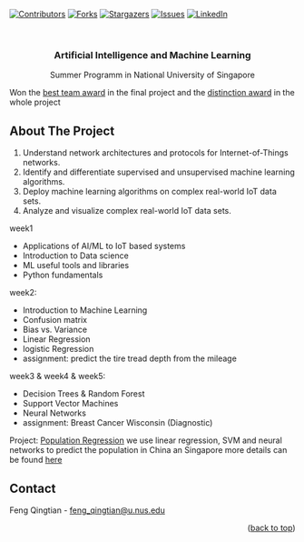 <!-- Improved compatibility of back to top link: See: https://github.com/othneildrew/Best-README-Template/pull/73 -->
<a name="readme-top"></a>
<!--
*** Thanks for checking out the Best-README-Template. If you have a suggestion
*** that would make this better, please fork the repo and create a pull request
*** or simply open an issue with the tag "enhancement".
*** Don't forget to give the project a star!
*** Thanks again! Now go create something AMAZING! :D
-->



<!-- PROJECT SHIELDS -->
<!--
*** I'm using markdown "reference style" links for readability.
*** Reference links are enclosed in brackets [ ] instead of parentheses ( ).
*** See the bottom of this document for the declaration of the reference variables
*** for contributors-url, forks-url, etc. This is an optional, concise syntax you may use.
*** https://www.markdownguide.org/basic-syntax/#reference-style-links
-->
[![Contributors][contributors-shield]][contributors-url]
[![Forks][forks-shield]][forks-url]
[![Stargazers][stars-shield]][stars-url]
[![Issues][issues-shield]][issues-url]
[![LinkedIn][linkedin-shield]][linkedin-url]



<!-- PROJECT LOGO -->
<br />
<div align="center">
<h3 align="center">Artificial Intelligence and Machine Learning</h3>
  <p align="center">
    Summer Programm in National University of Singapore
    <br />
  </p>
</div>

Won the [best team award](Winning_team_NUS_Artificial_Intelligence_and_Machine_Learning.pdf) in the final project and the [distinction award](Academic_Certification_NUS_AI_and_ML.pdf) in the whole project


<!-- ABOUT THE PROJECT -->
## About The Project
1. Understand network architectures and protocols 
for Internet-of-Things networks.
2. Identify and differentiate supervised and 
unsupervised machine learning algorithms.
3. Deploy machine learning algorithms on complex 
real-world IoT data sets.
4. Analyze and visualize complex real-world IoT data 
sets.

week1
+ Applications of AI/ML to IoT based systems
+ Introduction to Data science
+ ML useful tools and libraries
+ Python fundamentals

week2:
+ Introduction to Machine Learning
+ Confusion matrix
+ Bias vs. Variance
+ Linear Regression
+ logistic Regression
+ assignment: predict the tire tread depth from the mileage

week3 & week4 & week5:
+ Decision Trees & Random Forest
+ Support Vector Machines
+ Neural Networks
+ assignment: Breast Cancer Wisconsin (Diagnostic)

Project:
[Population Regression](project/AI-ML-Project.pdf)
we use linear regression, SVM and neural networks to predict the population in China an Singapore
more details can be found [here](project/project.ipynb)

<!-- CONTACT -->
## Contact

Feng Qingtian - feng_qingtian@u.nus.edu
<p align="right">(<a href="#readme-top">back to top</a>)</p>



<!-- MARKDOWN LINKS & IMAGES -->
<!-- https://www.markdownguide.org/basic-syntax/#reference-style-links -->
[contributors-shield]: https://img.shields.io/github/contributors/fqt111/nus-AI-ML.svg?style=for-the-badge
[contributors-url]: https://github.com/fqt111/nus-AI-ML/graphs/contributors
[forks-shield]: https://img.shields.io/github/forks/fqt111/nus-AI-ML.svg?style=for-the-badge
[forks-url]: https://github.com/fqt111/nus-AI-ML/network/members
[stars-shield]: https://img.shields.io/github/stars/fqt111/nus-AI-ML.svg?style=for-the-badge
[stars-url]: https://github.com/fqt111/nus-AI-ML/stargazers
[issues-shield]: https://img.shields.io/github/issues/fqt111/nus-AI-ML.svg?style=for-the-badge
[issues-url]: https://github.com/fqt111/nus-AI-ML/issues
[license-shield]: https://img.shields.io/github/license/fqt111/nus-AI-ML.svg?style=for-the-badge
[license-url]: https://github.com/fqt111/nus-AI-ML/blob/master/LICENSE.txt
[linkedin-shield]: https://img.shields.io/badge/-LinkedIn-black.svg?style=for-the-badge&logo=linkedin&colorB=555
[linkedin-url]: https://www.linkedin.com/in/qingtian-feng-4b1055288/

